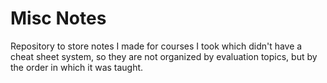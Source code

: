 # Misc Notes
Repository to store notes I made for courses I took which didn't have a cheat sheet system, so they are not organized by evaluation topics, but by the order in which it was taught.
